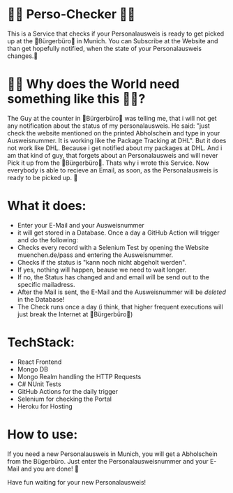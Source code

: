 # 🚀🎉 Perso-Checker 🎉🚀
This is a Service that checks if your Personalausweis is ready to get picked up at the 🤡Bürgerbüro🤡 in Munich. You can Subscribe at the Website and than get hopefully notified, when the state of your Personalausweis changes.🤩


# 🤦‍♂️ Why does the World need something like this 🤷‍♀️?
The Guy at the counter in 🤡Bürgerbüro🤡 was telling me, that i will not get any notification about the status of my personalausweis. He said: "just check the website
mentioned on the printed Abholschein and type in your Ausweisnummer. It is working like the Package Tracking at DHL". But it does not work like DHL. Because i get 
notified about my packages at DHL. And i am that kind of guy, that forgets about an Personalausweis and will never Pick it up from the 🤡Bürgerbüro🤡. Thats why i wrote 
this Service. Now everybody is able to recieve an Email, as soon, as the Personalausweis is ready to be picked up. 🎉


# What it does:
 - Enter your E-Mail and your Ausweisnummer
 - it will get stored in a Database. Once a day a GitHub Action will trigger and do the following:
 - Checks every record with a Selenium Test by opening the Website muenchen.de/pass and entering the Ausweisnummer.
 - Checks if the status is "kann noch nicht abgeholt werden". 
 - If yes, nothing will happen, beause we need to wait longer. 
 - If no, the Status has changed and and email will be send out to the specific mailadress.
 - After the Mail is sent, the E-Mail and the Ausweisnummer will be *deleted* in the Database!
 - The Check runs once a day (i think, that higher frequent executions will just break the Internet at 🤡Bürgerbüro🤡)
 
# TechStack:
 - React Frontend
 - Mongo DB
 - Mongo Realm handling the HTTP Requests
 - C# NUnit Tests
 - GitHub Actions for the daily trigger
 - Selenium for checking the Portal
 - Heroku for Hosting
 
# How to use:
 If you need a new Personalausweis in Munich, you will get a Abholschein from the Bügerbüro. Just enter the Personalausweisnummer and your E-Mail and you are done! 🚀
 
 Have fun waiting for your new Personalausweis!
